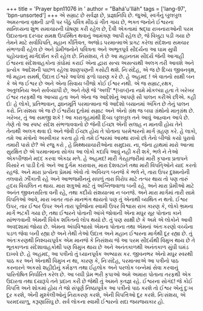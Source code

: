 +++
title = 'Prayer bpn11076 in '
author = "Bahá'u'lláh"
tags = ['lang-97', 'bpn-unsorted']
+++
એ સમ્રાટ છે સર્વજ્ઞ છે, પ્રજ્ઞાનિઘિ છે. 
જુઓ, સ્વર્ગનું બુલબુલ અમરત્વના વૃક્ષની ડાળી પર બેંઠું પવિત્ર મીઠડાં ગીત ગાય છે, ભક્ત જનોને ઈશ્વરના સાનિઘ્યના શુભ સમાચારની ઘોષણા કરી રહેલ છે, દૈવી એકતામાં શ્રદ્ધા રાખનારાઓની પરમ ઉદારતાના દરબાર સમક્ષ ઉપસ્થિત થવાનું આમંત્રણ આપી રહેલ છે, જે વિખુટા પડી ગયા છે તેમને માટે સર્વાઘિપતિ, મહાન કીર્તિવત, અજોડ પરમાત્માએ પ્રગટ કરેલા સંદેશના સમચાર સંભળાવી રહેલ છે અને પ્રેમીજનોને પવિત્રતા અને અભૂતપૂર્વ સૌદર્યના આ ઘામ સુઘી પહોચવાનું માર્ગદર્શન કરી રહેલ છે. 
નિસંશય, તે છે આ મહાનતમ સૌદર્ય જેની આગાહી ઈશ્વરના સંદેશવાહકોના ગ્રંઘોમાં કરાઈ એના દ્વારા સત્ય અસત્યથી અલગ તરી આવશે અને પ્રત્યેક આદેશની પાછળ રહેલા શાણપણની કસોટી થશે. નિઃસંદેહ, એ જ છે દિવ્ય જીવનવૃક્ષ, જે મહાન સમર્થ, ઉદાત્ત ઈશ્વરે આપેલાં ફળો ઘારણ કરે છે. 
હે અહમદ ! એ વાતનો સાક્ષી બન કે એ જ ઈશ્વર છે અને એના સિવાય બીજો કોઈ ઈશ્વર નથી. એ જ સમ્રાટ,રક્ષક, અતુલનિય અને સર્વવ્યાપી છે, અને તેણે  જે ‘અલી’ *(બાબ)ના નામે મોકલ્યા હતા તે ખરેખર ઈશ્વર તરફથી જ આવ્યા હતા અને એના જ આદેશોનું આપણે સૌ પાલન કરીએ છીએ.  કહી દોઃ હે લોકો, પ્રતિભાવાન, જ્ઞાનમૂર્તિ પરમાત્માના જે આદેશો બયાનમાં અંકિત છે તેનું પાલન કરો. નિઃસંશય એ જ છે ઈશ્વરીય દૂતોમાં સમ્રાટ અને એનો ગ્રંથ જ બઘા ગ્રંથોનો માતૃગ્રંથ છે. ખરેખર, તું આ સમજી શકે ! 
 આ કારાગૃહમાંથી દિવ્ય બુલબુલ તને આવું આહ્વાન આપે છે. તેણે તો આ સ્પષ્ટ સંદેશ સંભળાવવાનો છે જેની ઈચ્છા એની સલાહ ન માનવી હોય તેને તેનાથી અલગ થવા દો અને જેવી ઈચ્છા હોય તે પોતાના પરમેશ્વરનો માર્ગ ગ્રહણ કરે. 
હે લાકો, તમે આ મંત્રોનો અસ્વીકાર કરતા હો તો તમે ઈશ્વરમાં આસ્થા રાખો છો તેનો બીજો કયો પુરાવો તમારી પાસે છે? એ રજુ કરો , હે મિથ્થયાચારીઓના સમુદાય. 
ના, જેના હાથમાં મારો આત્મા સુરક્ષિત છે એ પરમાત્માના સોગંઘ આ લોકો કદાપિ આવું નહી કરી શકે, ભલે ને તેઓ એકબીજાને મદદ કરવા એકઠા મળે. 
હે અહમદ! મારી ગેરહાજરીમાં મારી કૃપાના પ્રતાપને વિસારે ન પાડી દેતો અને આ દુર્ગમ કારાવાસ, મારા દેશવટાને તથા મારી વિપતિ્ઓને યાદ કરતો રહજે. અને મારા પ્રત્યેના પ્રેમમાં એવો તો અવિચળ બનજે કે ભલે ને, તારા ઉપર દુશ્મનોની તલવારો ઝીંકાતી રહે અને આભજમીનનું સઘળું તારા વિરોઘ માટે તત્પર થાય તો પણ તારું હૃદય વિચલિત ન થાય. 
મારા શત્રુઓ માટે તું અગ્નિજવાળા બની રહે, અને મારા પ્રેમીઓ માટે અનંત જીવનસરિતા વની રહે, તથા કદીયે સંશયાત્મા ન બનજે. અને મારા માર્ગમાં તારી સામે વિપતિઓ આવે, મારા ખાતર તારું માનભંગ થાયતો પણ તું એનાથી વ્યથિત ન થતો. 
ઈશ્વર ઉપર, તાર ઈશ્વર ઉપર અને તારા પૂર્વજોના સ્વામી ઉપર વિશ્વાસ રાખ કારણ કે, લોકો ભ્રમના માર્ગે ભટકી ગયા છે, તથા ઈશ્વરને પોતાની આંખે જોવાની એના મઘુર સૂર પોતાના કાને સાંભળવાની એમની વિવેક શકિતનો લોપ થયો છે. તું પણ સાક્ષી છે કે અમે એ લોકોને આવી અવદશામાં જોયા છે. 
એમના અંઘવિશ્વાસો એમના પોતાના તથા એમનાં અંતઃકરણો વચ્ચેના પડળ જેવા બની રહ્યા છે અને તેથી તેઓ ઉદાત્ત અને મહાન ઈશ્વરના માર્ગથી દૂર રહ્યા છે. 
તું અંતઃકરણથી નિશ્ચયપૂર્વક એમ માનજે કે નિસંશય  જે આ પરમ સૌદર્યથી વિમુખ થાય છે તે ભૂતકાળના સંદેશાવાહકોથી પણ વિમુખ થાય છે અને અનંતકાળથી અનંતકાળ સુંઘી ઘમંડ દાખવે છે.  હે અહમદ, આ પત્રીનો તું ઘ્યાનપૂર્વક અભ્યાસ કર. જીવનભર એનો મઘુર સ્વરથી પાઠ કર અને એનાથી વિમુખ ન થા, કારણ કે, નિઃસંદેહ, પરમાત્માએ આ પત્રીનો પાઠ કરનારને અકસો શહીદોનું કર્મફળ તથા ઈહલોક અને પરલોક  બન્નેમાં સેવા કરવાનું પારિતોષિત નિર્ઘારિત કરેલ છે. આ બઘી પ્રેમ ભરી કૃપાઓ અમે અમારા પોતાના તરફથી એક ઉદારતા તથા દયારૂપે તને પ્રદાન કરી છે જેથી તું અમને કૃતજ્ઞ રહે. 
ઈશ્વરના સોગંદ! જે કોઈ વિપત્તિ અને શોકમાં હોય તે જો સંપૂર્ણ નિષ્ઠાપૂર્વક આ પત્રીનો પાઠ કરશે તો ઈશ્વર એનું દુઃખ દૂર કરશે, એની મુશ્કેલીઓનું નિરાકરણ કરશે, એની વિપત્તિઓ દૂર કરશે. 
નિઃસંશય, એ પરમદયાળુ, કરૂણાસિંઘુ છે. સર્વ લોકના સ્વામી ઈશ્વરનો સદા જયજયકાર હો.
